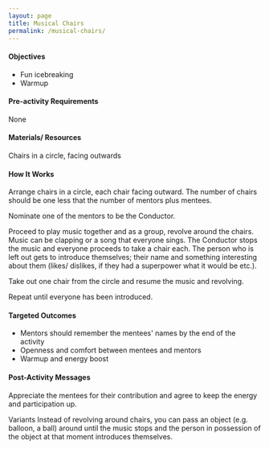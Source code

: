 ```yaml
---
layout: page
title: Musical Chairs
permalink: /musical-chairs/
---
```


#### Objectives
- Fun icebreaking
- Warmup

#### Pre-activity Requirements
None

#### Materials/ Resources
Chairs in a circle, facing outwards

#### How It Works
Arrange chairs in a circle, each chair facing outward. The number of chairs should be one less that the number of mentors plus mentees.

Nominate one of the mentors to be the Conductor.

Proceed to play music together and as a group, revolve around the chairs. Music can be clapping or a song that everyone sings. The Conductor stops the music and everyone proceeds to take a chair each. The person who is left out gets to introduce themselves; their name and something interesting about them (likes/ dislikes, if they had a superpower what it would be etc.).

Take out one chair from the circle and resume the music and revolving.

Repeat until everyone has been introduced.

#### Targeted Outcomes
- Mentors should remember the mentees' names by the end of the activity
- Openness and comfort between mentees and mentors
- Warmup and energy boost

#### Post-Activity Messages
Appreciate the mentees for their contribution and agree to keep the energy and participation up.

Variants
Instead of revolving around chairs, you can pass an object (e.g. balloon, a ball) around until the music stops and the person in possession of the object at that moment introduces themselves.
